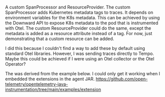 A custom SpanProcessor and ResourceProvider. The custom SpanProcessor adds Kubernetes metadata tags to traces. It depends on environment variables for the K8s metadata. This can be achieved by using the Downward API to expose K8s metadata to the pod that is instrumented with Otel. The custom ResourceProvider could do the same, except the metadata is added as a resource attribute instead of a tag. For now, just demonstrating that a custom resource can be added.

I did this because I couldn't find a way to add these by default using standard Otel libraries. However, I was sending traces directly to Tempo. Maybe this could be achieved if I were using an Otel collector or the Otel Operator?

The was derived from the example below. I could only get it working when I embedded the extensions in the agent JAR.
https://github.com/open-telemetry/opentelemetry-java-instrumentation/tree/main/examples/extension